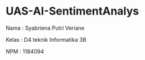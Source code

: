 # UAS-AI-SentimentAnalys

Nama : Syabriena Putri Veriane

Kelas : D4 teknik Informatika 3B

NPM : 1184094
